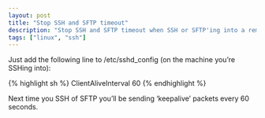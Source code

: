 ```yaml
---
layout: post
title: "Stop SSH and SFTP timeout"
description: "Stop SSH and SFTP timeout when SSH or SFTP'ing into a remote machine"
tags: ["linux", "ssh"]
---
```

Just add the following line to /etc/sshd_config (on the machine you’re SSHing into):

{% highlight sh %}
ClientAliveInterval 60
{% endhighlight %}
	
Next time you SSH of SFTP you’ll be sending ‘keepalive’ packets every 60 seconds.

